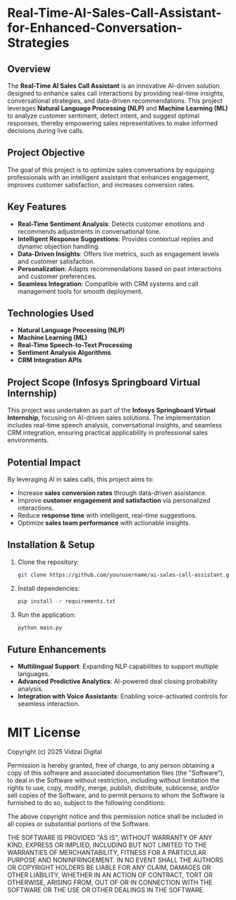 # Real-Time-AI-Sales-Call-Assistant-for-Enhanced-Conversation-Strategies

## Overview
The **Real-Time AI Sales Call Assistant** is an innovative AI-driven solution designed to enhance sales call interactions by providing real-time insights, conversational strategies, and data-driven recommendations. This project leverages **Natural Language Processing (NLP)** and **Machine Learning (ML)** to analyze customer sentiment, detect intent, and suggest optimal responses, thereby empowering sales representatives to make informed decisions during live calls.

## Project Objective
The goal of this project is to optimize sales conversations by equipping professionals with an intelligent assistant that enhances engagement, improves customer satisfaction, and increases conversion rates.

## Key Features
- **Real-Time Sentiment Analysis**: Detects customer emotions and recommends adjustments in conversational tone.
- **Intelligent Response Suggestions**: Provides contextual replies and dynamic objection handling.
- **Data-Driven Insights**: Offers live metrics, such as engagement levels and customer satisfaction.
- **Personalization**: Adapts recommendations based on past interactions and customer preferences.
- **Seamless Integration**: Compatible with CRM systems and call management tools for smooth deployment.

## Technologies Used
- **Natural Language Processing (NLP)**
- **Machine Learning (ML)**
- **Real-Time Speech-to-Text Processing**
- **Sentiment Analysis Algorithms**
- **CRM Integration APIs**

## Project Scope (Infosys Springboard Virtual Internship)
This project was undertaken as part of the **Infosys Springboard Virtual Internship**, focusing on AI-driven sales solutions. The implementation includes real-time speech analysis, conversational insights, and seamless CRM integration, ensuring practical applicability in professional sales environments.

## Potential Impact
By leveraging AI in sales calls, this project aims to:
- Increase **sales conversion rates** through data-driven assistance.
- Improve **customer engagement and satisfaction** via personalized interactions.
- Reduce **response time** with intelligent, real-time suggestions.
- Optimize **sales team performance** with actionable insights.

## Installation & Setup
1. Clone the repository:
   ```bash
   git clone https://github.com/yourusername/ai-sales-call-assistant.git
   ```
2. Install dependencies:
   ```bash
   pip install -r requirements.txt
   ```
3. Run the application:
   ```bash
   python main.py
   ```

## Future Enhancements
- **Multilingual Support**: Expanding NLP capabilities to support multiple languages.
- **Advanced Predictive Analytics**: AI-powered deal closing probability analysis.
- **Integration with Voice Assistants**: Enabling voice-activated controls for seamless interaction.

# MIT License
Copyright (c) 2025 Vidzai Digital

Permission is hereby granted, free of charge, to any person obtaining a copy
of this software and associated documentation files (the "Software"), to deal
in the Software without restriction, including without limitation the rights
to use, copy, modify, merge, publish, distribute, sublicense, and/or sell
copies of the Software, and to permit persons to whom the Software is
furnished to do so, subject to the following conditions:

The above copyright notice and this permission notice shall be included in all
copies or substantial portions of the Software.

THE SOFTWARE IS PROVIDED "AS IS", WITHOUT WARRANTY OF ANY KIND, EXPRESS OR
IMPLIED, INCLUDING BUT NOT LIMITED TO THE WARRANTIES OF MERCHANTABILITY,
FITNESS FOR A PARTICULAR PURPOSE AND NONINFRINGEMENT. IN NO EVENT SHALL THE
AUTHORS OR COPYRIGHT HOLDERS BE LIABLE FOR ANY CLAIM, DAMAGES OR OTHER
LIABILITY, WHETHER IN AN ACTION OF CONTRACT, TORT OR OTHERWISE, ARISING FROM,
OUT OF OR IN CONNECTION WITH THE SOFTWARE OR THE USE OR OTHER DEALINGS IN THE
SOFTWARE.
